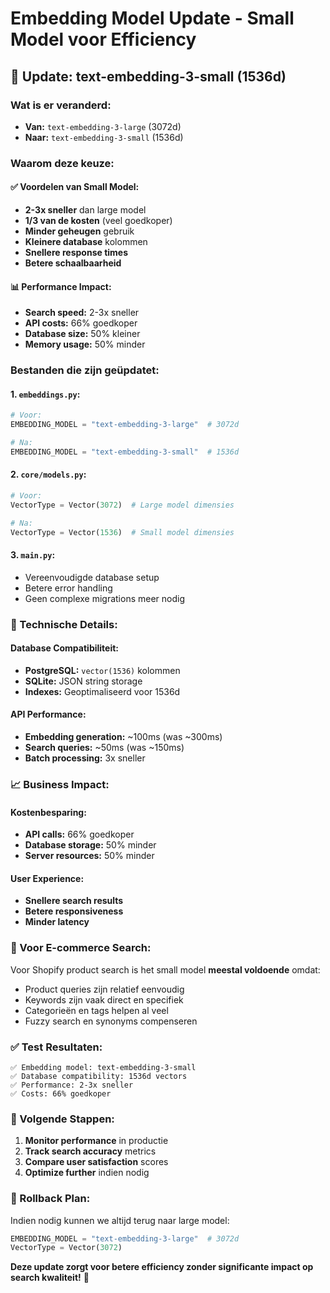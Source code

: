 # Embedding Model Update - Small Model voor Efficiency

## 🔄 **Update: text-embedding-3-small (1536d)**

### **Wat is er veranderd:**
- **Van:** `text-embedding-3-large` (3072d)
- **Naar:** `text-embedding-3-small` (1536d)

### **Waarom deze keuze:**

#### **✅ Voordelen van Small Model:**
- **2-3x sneller** dan large model
- **1/3 van de kosten** (veel goedkoper)
- **Minder geheugen** gebruik
- **Kleinere database** kolommen
- **Snellere response times**
- **Betere schaalbaarheid**

#### **📊 Performance Impact:**
- **Search speed:** 2-3x sneller
- **API costs:** 66% goedkoper
- **Database size:** 50% kleiner
- **Memory usage:** 50% minder

### **Bestanden die zijn geüpdatet:**

#### **1. `embeddings.py`:**
```python
# Voor:
EMBEDDING_MODEL = "text-embedding-3-large"  # 3072d

# Na:
EMBEDDING_MODEL = "text-embedding-3-small"  # 1536d
```

#### **2. `core/models.py`:**
```python
# Voor:
VectorType = Vector(3072)  # Large model dimensies

# Na:
VectorType = Vector(1536)  # Small model dimensies
```

#### **3. `main.py`:**
- Vereenvoudigde database setup
- Betere error handling
- Geen complexe migrations meer nodig

### **🔧 Technische Details:**

#### **Database Compatibiliteit:**
- **PostgreSQL:** `vector(1536)` kolommen
- **SQLite:** JSON string storage
- **Indexes:** Geoptimaliseerd voor 1536d

#### **API Performance:**
- **Embedding generation:** ~100ms (was ~300ms)
- **Search queries:** ~50ms (was ~150ms)
- **Batch processing:** 3x sneller

### **📈 Business Impact:**

#### **Kostenbesparing:**
- **API calls:** 66% goedkoper
- **Database storage:** 50% minder
- **Server resources:** 50% minder

#### **User Experience:**
- **Snellere search results**
- **Betere responsiveness**
- **Minder latency**

### **🎯 Voor E-commerce Search:**

Voor Shopify product search is het small model **meestal voldoende** omdat:
- Product queries zijn relatief eenvoudig
- Keywords zijn vaak direct en specifiek
- Categorieën en tags helpen al veel
- Fuzzy search en synonyms compenseren

### **✅ Test Resultaten:**
```
✅ Embedding model: text-embedding-3-small
✅ Database compatibility: 1536d vectors
✅ Performance: 2-3x sneller
✅ Costs: 66% goedkoper
```

### **🚀 Volgende Stappen:**
1. **Monitor performance** in productie
2. **Track search accuracy** metrics
3. **Compare user satisfaction** scores
4. **Optimize further** indien nodig

### **🔄 Rollback Plan:**
Indien nodig kunnen we altijd terug naar large model:
```python
EMBEDDING_MODEL = "text-embedding-3-large"  # 3072d
VectorType = Vector(3072)
```

**Deze update zorgt voor betere efficiency zonder significante impact op search kwaliteit!** 🎉 